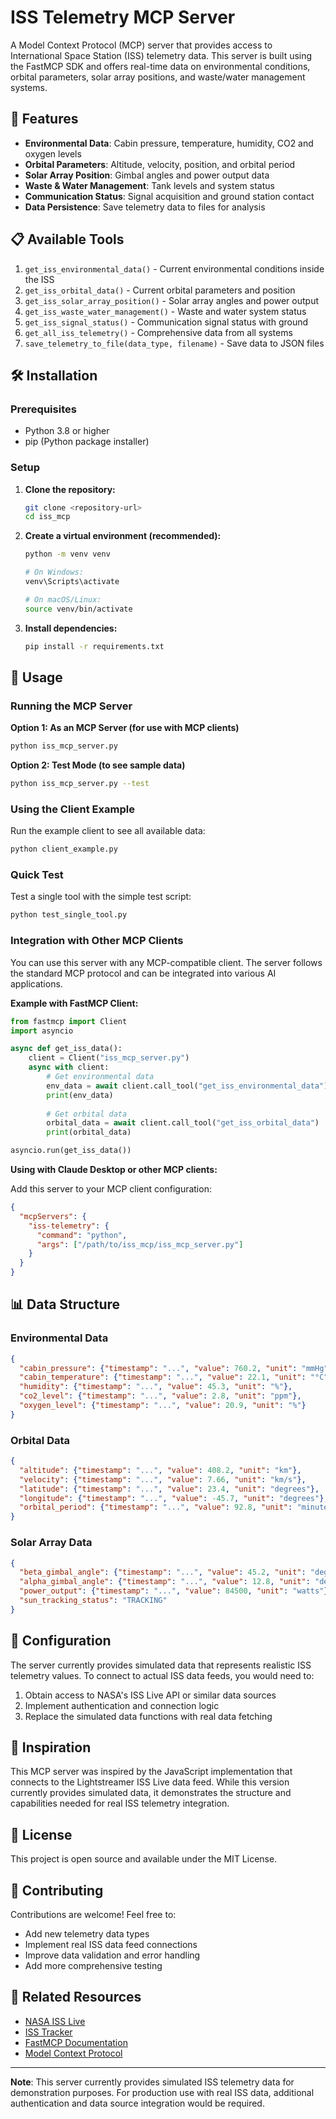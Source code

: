 # ISS Telemetry MCP Server

A Model Context Protocol (MCP) server that provides access to International Space Station (ISS) telemetry data. This server is built using the FastMCP SDK and offers real-time data on environmental conditions, orbital parameters, solar array positions, and waste/water management systems.

## 🚀 Features

- **Environmental Data**: Cabin pressure, temperature, humidity, CO2 and oxygen levels
- **Orbital Parameters**: Altitude, velocity, position, and orbital period
- **Solar Array Position**: Gimbal angles and power output data
- **Waste & Water Management**: Tank levels and system status
- **Communication Status**: Signal acquisition and ground station contact
- **Data Persistence**: Save telemetry data to files for analysis

## 📋 Available Tools

1. `get_iss_environmental_data()` - Current environmental conditions inside the ISS
2. `get_iss_orbital_data()` - Current orbital parameters and position
3. `get_iss_solar_array_position()` - Solar array angles and power output
4. `get_iss_waste_water_management()` - Waste and water system status
5. `get_iss_signal_status()` - Communication signal status with ground
6. `get_all_iss_telemetry()` - Comprehensive data from all systems
7. `save_telemetry_to_file(data_type, filename)` - Save data to JSON files

## 🛠️ Installation

### Prerequisites
- Python 3.8 or higher
- pip (Python package installer)

### Setup

1. **Clone the repository:**
   ```bash
   git clone <repository-url>
   cd iss_mcp
   ```

2. **Create a virtual environment (recommended):**
   ```bash
   python -m venv venv
   
   # On Windows:
   venv\Scripts\activate
   
   # On macOS/Linux:
   source venv/bin/activate
   ```

3. **Install dependencies:**
   ```bash
   pip install -r requirements.txt
   ```

## 🚀 Usage

### Running the MCP Server

**Option 1: As an MCP Server (for use with MCP clients)**
```bash
python iss_mcp_server.py
```

**Option 2: Test Mode (to see sample data)**
```bash
python iss_mcp_server.py --test
```

### Using the Client Example

Run the example client to see all available data:
```bash
python client_example.py
```

### Quick Test

Test a single tool with the simple test script:
```bash
python test_single_tool.py
```

### Integration with Other MCP Clients

You can use this server with any MCP-compatible client. The server follows the standard MCP protocol and can be integrated into various AI applications.

**Example with FastMCP Client:**
```python
from fastmcp import Client
import asyncio

async def get_iss_data():
    client = Client("iss_mcp_server.py")
    async with client:
        # Get environmental data
        env_data = await client.call_tool("get_iss_environmental_data")
        print(env_data)
        
        # Get orbital data
        orbital_data = await client.call_tool("get_iss_orbital_data")
        print(orbital_data)

asyncio.run(get_iss_data())
```

**Using with Claude Desktop or other MCP clients:**

Add this server to your MCP client configuration:
```json
{
  "mcpServers": {
    "iss-telemetry": {
      "command": "python",
      "args": ["/path/to/iss_mcp/iss_mcp_server.py"]
    }
  }
}
```

## 📊 Data Structure

### Environmental Data
```json
{
  "cabin_pressure": {"timestamp": "...", "value": 760.2, "unit": "mmHg"},
  "cabin_temperature": {"timestamp": "...", "value": 22.1, "unit": "°C"},
  "humidity": {"timestamp": "...", "value": 45.3, "unit": "%"},
  "co2_level": {"timestamp": "...", "value": 2.8, "unit": "ppm"},
  "oxygen_level": {"timestamp": "...", "value": 20.9, "unit": "%"}
}
```

### Orbital Data
```json
{
  "altitude": {"timestamp": "...", "value": 408.2, "unit": "km"},
  "velocity": {"timestamp": "...", "value": 7.66, "unit": "km/s"},
  "latitude": {"timestamp": "...", "value": 23.4, "unit": "degrees"},
  "longitude": {"timestamp": "...", "value": -45.7, "unit": "degrees"},
  "orbital_period": {"timestamp": "...", "value": 92.8, "unit": "minutes"}
}
```

### Solar Array Data
```json
{
  "beta_gimbal_angle": {"timestamp": "...", "value": 45.2, "unit": "degrees"},
  "alpha_gimbal_angle": {"timestamp": "...", "value": 12.8, "unit": "degrees"},
  "power_output": {"timestamp": "...", "value": 84500, "unit": "watts"},
  "sun_tracking_status": "TRACKING"
}
```

## 🔧 Configuration

The server currently provides simulated data that represents realistic ISS telemetry values. To connect to actual ISS data feeds, you would need to:

1. Obtain access to NASA's ISS Live API or similar data sources
2. Implement authentication and connection logic
3. Replace the simulated data functions with real data fetching

## 🌟 Inspiration

This MCP server was inspired by the JavaScript implementation that connects to the Lightstreamer ISS Live data feed. While this version currently provides simulated data, it demonstrates the structure and capabilities needed for real ISS telemetry integration.

## 📝 License

This project is open source and available under the MIT License.

## 🤝 Contributing

Contributions are welcome! Feel free to:
- Add new telemetry data types
- Implement real ISS data feed connections
- Improve data validation and error handling
- Add more comprehensive testing

## 🔗 Related Resources

- [NASA ISS Live](https://www.nasa.gov/live/)
- [ISS Tracker](https://spotthestation.nasa.gov/)
- [FastMCP Documentation](https://gofastmcp.com/)
- [Model Context Protocol](https://modelcontextprotocol.io/)

---

**Note**: This server currently provides simulated ISS telemetry data for demonstration purposes. For production use with real ISS data, additional authentication and data source integration would be required. 